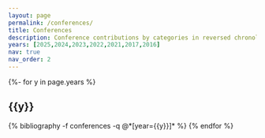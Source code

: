 ```yaml
---
layout: page
permalink: /conferences/
title: Conferences
description: Conference contributions by categories in reversed chronological order. generated by jekyll-scholar.
years: [2025,2024,2023,2022,2021,2017,2016]
nav: true
nav_order: 2
---
```

<!-- _pages/conferences.md -->
<div class="publications">

{%- for y in page.years %}
  <h2 class="year">{{y}}</h2>
  {% bibliography -f conferences -q @*[year={{y}}]* %}
{% endfor %}

</div>

